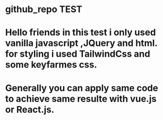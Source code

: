# github_repo TEST

# Hello friends in this test i only used vanilla javascript ,JQuery and html. for styling i used TailwindCss and some keyfarmes css.
# Generally you can apply same code to achieve same resulte with vue.js or React.js.
 
